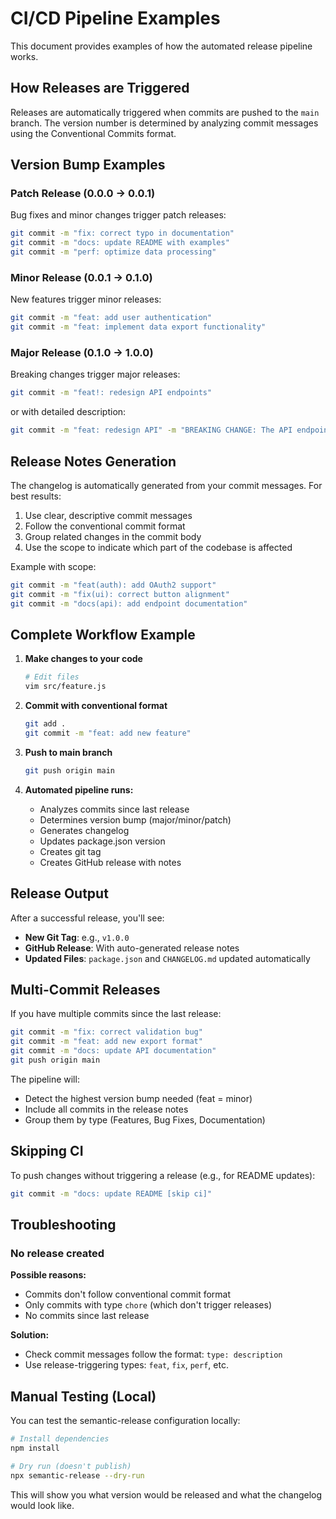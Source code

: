 # CI/CD Pipeline Examples

This document provides examples of how the automated release pipeline works.

## How Releases are Triggered

Releases are automatically triggered when commits are pushed to the `main` branch. The version number is determined by analyzing commit messages using the Conventional Commits format.

## Version Bump Examples

### Patch Release (0.0.0 → 0.0.1)

Bug fixes and minor changes trigger patch releases:

```bash
git commit -m "fix: correct typo in documentation"
git commit -m "docs: update README with examples"
git commit -m "perf: optimize data processing"
```

### Minor Release (0.0.1 → 0.1.0)

New features trigger minor releases:

```bash
git commit -m "feat: add user authentication"
git commit -m "feat: implement data export functionality"
```

### Major Release (0.1.0 → 1.0.0)

Breaking changes trigger major releases:

```bash
git commit -m "feat!: redesign API endpoints"
```

or with detailed description:

```bash
git commit -m "feat: redesign API" -m "BREAKING CHANGE: The API endpoints have been restructured. Use /api/v2/ instead of /api/v1/ for all requests."
```

## Release Notes Generation

The changelog is automatically generated from your commit messages. For best results:

1. Use clear, descriptive commit messages
2. Follow the conventional commit format
3. Group related changes in the commit body
4. Use the scope to indicate which part of the codebase is affected

Example with scope:

```bash
git commit -m "feat(auth): add OAuth2 support"
git commit -m "fix(ui): correct button alignment"
git commit -m "docs(api): add endpoint documentation"
```

## Complete Workflow Example

1. **Make changes to your code**
   ```bash
   # Edit files
   vim src/feature.js
   ```

2. **Commit with conventional format**
   ```bash
   git add .
   git commit -m "feat: add new feature"
   ```

3. **Push to main branch**
   ```bash
   git push origin main
   ```

4. **Automated pipeline runs:**
   - Analyzes commits since last release
   - Determines version bump (major/minor/patch)
   - Generates changelog
   - Updates package.json version
   - Creates git tag
   - Creates GitHub release with notes

## Release Output

After a successful release, you'll see:

- **New Git Tag**: e.g., `v1.0.0`
- **GitHub Release**: With auto-generated release notes
- **Updated Files**: `package.json` and `CHANGELOG.md` updated automatically

## Multi-Commit Releases

If you have multiple commits since the last release:

```bash
git commit -m "fix: correct validation bug"
git commit -m "feat: add new export format"
git commit -m "docs: update API documentation"
git push origin main
```

The pipeline will:
- Detect the highest version bump needed (feat = minor)
- Include all commits in the release notes
- Group them by type (Features, Bug Fixes, Documentation)

## Skipping CI

To push changes without triggering a release (e.g., for README updates):

```bash
git commit -m "docs: update README [skip ci]"
```

## Troubleshooting

### No release created

**Possible reasons:**
- Commits don't follow conventional commit format
- Only commits with type `chore` (which don't trigger releases)
- No commits since last release

**Solution:**
- Check commit messages follow the format: `type: description`
- Use release-triggering types: `feat`, `fix`, `perf`, etc.

## Manual Testing (Local)

You can test the semantic-release configuration locally:

```bash
# Install dependencies
npm install

# Dry run (doesn't publish)
npx semantic-release --dry-run
```

This will show you what version would be released and what the changelog would look like.
